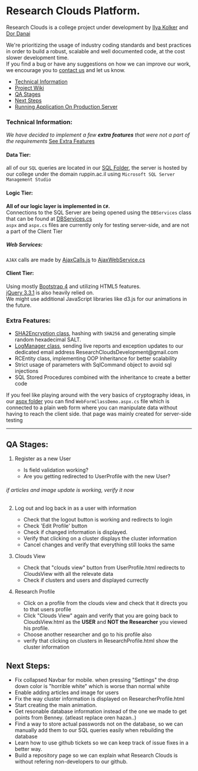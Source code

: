 # Research Clouds Platform.

Research Clouds is a college project under development by [Ilya Kolker](http://github.com/ilyakolker) and [Dor Danai](http://github.com/karnafun)    
 
We're prioritizing the usage of industry coding standards and best practices in order to build a robust, scalable and well documented code, at the cost slower development time.    
If you find a bug or have any suggestions on how we can improve our work, we encourage you to [contact us](https://www.facebook.com/karnafun) and let us know.
 
 
 - [Technical Information](#technical-information)
 - [Project Wiki](https://github.com/karnafun/Research-clouds/wiki)
 - [QA Stages](#qa-stages)
 - [Next Steps](#next-steps)
 - [Running Application On Production Server](proj.ruppin.ac.il/bgroup62/prod)
### Technical Information:

*We have decided to implement a few **extra features** that were not a part of the  requirements* 
 [See Extra Features](#extra-features)


#### Data Tier:  
all of our `SQL` queries are located in our [SQL Folder](https://github.com/karnafun/Research-clouds/tree/master/sql), the server is hosted by our college under the domain ruppin.ac.il using `Microsoft SQL Server Management Studio`  

#### Logic Tier:
 **All of our logic layer is implemented in `C#`.**  
Connections to the SQL Server are being opened using the `DBServices` class that can be found at [DBServices.cs](https://github.com/karnafun/Research-clouds/blob/master/App_Code/DBServices.cs)   
`aspx` and `aspx.cs` files are currently only for testing server-side, and are not a part of the Client Tier

##### Web Services:  
`AJAX` calls are made by [AjaxCalls.js](https://github.com/karnafun/Research-clouds/blob/master/assets/js/AjaxCalls.js) to [AjaxWebService.cs](https://github.com/karnafun/Research-clouds/blob/master/App_Code/AjaxServices.cs)  

#### Client Tier:
Using mostly [Bootstrap 4](https://getbootstrap.com/) and utilizing HTML5 features.  
[jQuery 3.3.1](https://jquery.com/) is also heavily relied on.  
We might use additional JavaScript libraries like d3.js for our animations in the future. 


   
### Extra Features:
 - [SHA2Encryption class](https://github.com/karnafun/Research-clouds/wiki/SHA2Encryption), hashing with `SHA256` and generating simple random hexadecimal SALT.  
 - [LogManager class](https://github.com/karnafun/Research-clouds/wiki/Log-Manager), sending live reports and exception updates to our dedicated email address ResearchCloudsDe<span>velopment@g</span>mail.com 
 - RCEntity class, implementing OOP Inheritance for better scalability       
 - Strict usage of parameters with SqlCommand object to avoid sql injections
 - SQL Stored Procedures combined with the inheritance to create a better code


If you feel like playing around with the very basics of cryptography ideas, in our [aspx folder](https://github.com/karnafun/Research-clouds/tree/master/assets/aspx) you can find `WebFormClassDemo.aspx.cs` file which is connected to a plain web form where you can manipulate data without having to reach the client side. that page was mainly created for server-side testing
 

  ***  


## QA Stages:

1) Register as a new User
	
	- Is field validation working?
	- Are you getting redirected to UserProfile with the new User?


###### if articles and image update is working, verify it now

2) Log out and log back in as a user with information

	- Check that the logout button is working and redirects to login
	- Check 'Edit Profile' button
	- Check if changed information is displayed.
	- Verify that clicking on a cluster displays the cluster information
	- Cancel changes and verify that everything still looks the same

3) Clouds View

	- Check that "clouds view" button from UserProfile.html redirects to CloudsView with all the relevate data
	- Check if clusters and users and displayed currectly

4) Research Profile
	
	- Click on a profile from the clouds view and check that it directs you to that users profile
	- Click "Clouds View" again and verify that you are going back to CloudsView.html as the **USER** and **NOT the Researcher** you viewed his profile. 
	- Choose another researcher and go to his profile also
	- verify that clicking on clusters in ResearchProfile.html show the cluster information
 


## Next Steps:


 - Fix collapsed Navbar for mobile. when pressing "Settings" the drop down color is "horrible white" which is worse than normal white 
 - Enable adding articles and image for users
 - Fix the way cluster information is displayed on ResearcherProfile.html
 - Start creating the main animation.
 - Get resonable database information instead of the one we made to get points from Benney. (atleast replace oren hazan..)
 - Find a way to store actual passwords not on the database, so we can manually add them to our SQL queries easily when rebuilding the database
 - Learn how to use github tickets so we can keep track of issue fixes in a better way.
 - Build a repository page so we can explain what Research Clouds is without refering non-developers to our github.


